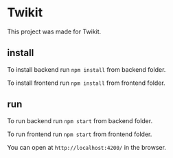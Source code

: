 # Twikit

This project was made for Twikit. 

## install 

To install backend run `npm install` from backend folder. 

To install frontend run `npm install` from frontend folder.


## run 
To run backend run `npm start` from backend folder.

To run frontend run `npm start` from frontend folder.
 
 
You can open at `http://localhost:4200/` in the browser.

 
 
 
 